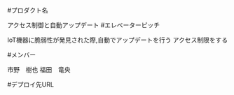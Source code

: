 #プロダクト名


アクセス制御と自動アップデート
#エレベーターピッチ

IoT機器に脆弱性が発見された際,自動でアップデートを行う
アクセス制限をする

#メンバー

市野　樹也
福田　竜央

#デプロイ先URL